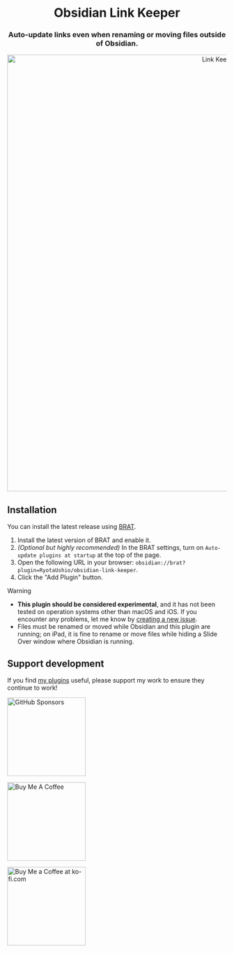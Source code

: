<h1 align="center">Obsidian Link Keeper</h1>
<h3 align="center">Auto-update links even when renaming or moving files outside of Obsidian.</h3>
<p align="center">
<img style="align:center;" src="https://github.com/RyotaUshio/obsidian-link-keeper/assets/72342591/6b0ed1df-191f-483c-a62b-67c1d47681c3" alt="Link Keeper Demo" width="1000" />
</p>

## Installation

You can install the latest release using [BRAT](https://github.com/TfTHacker/obsidian42-brat).

1. Install the latest version of BRAT and enable it.
2. _(Optional but highly recommended)_ In the BRAT settings, turn on `Auto-update plugins at startup` at the top of the page.
3. Open the following URL in your browser: `obsidian://brat?plugin=RyotaUshio/obsidian-link-keeper`.
4. Click the "Add Plugin" button.

> [!warning]
> - **This plugin should be considered experimental**, and it has not been tested on operation systems other than macOS and iOS. If you encounter any problems, let me know by [creating a new issue](https://github.com/RyotaUshio/obsidian-link-keeper/issues/new).
> - Files must be renamed or moved while Obsidian and this plugin are running; on iPad, it is fine to rename or move files while hiding a Slide Over window where Obsidian is running.

## Support development

If you find [my plugins](https://ryotaushio.github.io/the-hobbyist-dev/) useful, please support my work to ensure they continue to work!

<a href="https://github.com/sponsors/RyotaUshio" target="_blank"><img src="https://img.shields.io/static/v1?label=Sponsor&message=%E2%9D%A4&logo=GitHub&color=%23fe8e86" alt="GitHub Sponsors" style="width: 180px; height:auto;"></a>

<a href="https://www.buymeacoffee.com/ryotaushio" target="_blank"><img src="https://cdn.buymeacoffee.com/buttons/v2/default-yellow.png" alt="Buy Me A Coffee" style="width: 180px; height:auto;"></a>

<a href='https://ko-fi.com/E1E6U7CJZ' target='_blank'><img height='36' style='border:0px; width: 180px; height:auto;' src='https://storage.ko-fi.com/cdn/kofi2.png?v=3' border='0' alt='Buy Me a Coffee at ko-fi.com' /></a>
